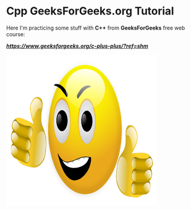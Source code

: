 # Cpp GeeksForGeeks.org Tutorial

Here I'm practicing some stuff with __C++__ from __GeeksForGeeks__ free web course: 

___https://www.geeksforgeeks.org/c-plus-plus/?ref=shm___

<img src="SMILE-11.svg" height="400" width="400">
